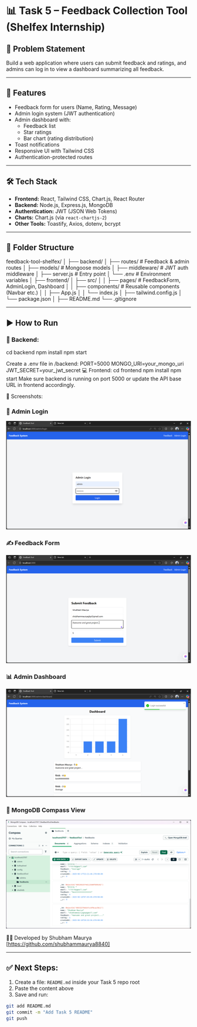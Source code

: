 # 📊 Task 5 – Feedback Collection Tool (Shelfex Internship)

## 🧩 Problem Statement

Build a web application where users can submit feedback and ratings, and admins can log in to view a dashboard summarizing all feedback.

---

## 🚀 Features

- Feedback form for users (Name, Rating, Message)
- Admin login system (JWT authentication)
- Admin dashboard with:
  - Feedback list
  - Star ratings
  - Bar chart (rating distribution)
- Toast notifications
- Responsive UI with Tailwind CSS
- Authentication-protected routes

---

## 🛠 Tech Stack

- **Frontend:** React, Tailwind CSS, Chart.js, React Router
- **Backend:** Node.js, Express.js, MongoDB
- **Authentication:** JWT (JSON Web Tokens)
- **Charts:** Chart.js (via `react-chartjs-2`)
- **Other Tools:** Toastify, Axios, dotenv, bcrypt

---

## 📁 Folder Structure

feedback-tool-shelfex/
│
├── backend/
│ ├── routes/ # Feedback & admin routes
│ ├── models/ # Mongoose models
│ ├── middleware/ # JWT auth middleware
│ ├── server.js # Entry point
│ └── .env # Environment variables
│
├── frontend/
│ ├── src/
│ │ ├── pages/ # FeedbackForm, AdminLogin, Dashboard
│ │ ├── components/ # Reusable components (Navbar etc.)
│ │ ├── App.js
│ │ └── index.js
│ ├── tailwind.config.js
│ └── package.json
│
├── README.md
└── .gitignore

---

## ▶️ How to Run

### 🔧 Backend:
cd backend
npm install
npm start

Create a .env file in /backend:
PORT=5000
MONGO_URI=your_mongo_uri
JWT_SECRET=your_jwt_secret
💻 Frontend:
cd frontend
npm install
npm start
Make sure backend is running on port 5000 or update the API base URL in frontend accordingly.


📸 Screenshots:
### 🔐 Admin Login  
![Admin Login](screenshots/admin-login.png)

### ✍️ Feedback Form  
![Feedback Form](screenshots/feedback-form.png)

### 📊 Admin Dashboard  
![Dashboard](screenshots/dashboard.png)

### 🧠 MongoDB Compass View  
![MongoDB Data](screenshots/database-compass.png)


👨‍💻 Developed by
Shubham Maurya
[https://github.com/shubhammaurya8840]

---

## ✅ Next Steps:

1. Create a file: `README.md` inside your Task 5 repo root
2. Paste the content above
3. Save and run:
```bash
git add README.md
git commit -m "Add Task 5 README"
git push
